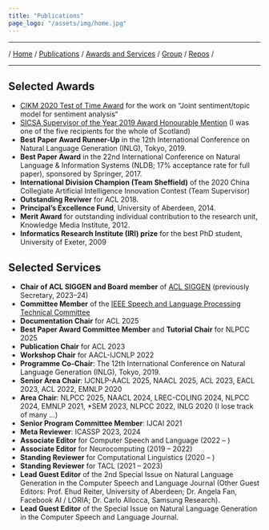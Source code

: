 ```yaml
---
title: "Publications"
page_logo: "/assets/img/home.jpg"
---
```


***

/ [Home](./index.md) / [Publications](./publication.md) /  [Awards and Services](./award-service.md) / [Group](./group.md) / [Repos](./repo.md) / 

***

## Selected Awards

* [CIKM 2020 Test of Time Award](http://cikmconference.org/cikmToTA.html) for the work on “Joint sentiment/topic model for sentiment analysis“ 
* [SICSA Supervisor of the Year 2019 Award Honourable Mention](https://www.sicsa.ac.uk/news/congratulations-to-sicsa-supervisor-of-the-year-2019/) (I was one of the five recipients for the whole of Scotland)
* <b>Best Paper Award Runner-Up</b> in the 12th International Conference on Natural Language Generation (INLG), Tokyo, 2019.
* <b>Best Paper Award</b> in the 22nd International Conference on Natural Language & Information Systems (NLDB; 17% acceptance rate for full paper), sponsored by Springer, 2017.
* <b>International Division Champion (Team Sheffield)</b> of the 2020 China Collegiate Artificial Intelligence Innovation Contest (Team Supervisor)
* <b>Outstanding Reviwer</b> for ACL 2018. 
* <b>Principal’s Excellence Fund</b>, University of Aberdeen, 2014.
* <b>Merit Award</b> for outstanding individual contribution to the research unit, Knowledge Media Institute, 2012.
* <b>Informatics Research Institute (IRI) prize</b> for the best PhD student, University of Exeter, 2009


##  Selected Services

* <b> Chair of ACL SIGGEN and Board member</b> of [ACL SIGGEN](https://aclweb.org/aclwiki/SIGGEN)  (previously Secretary, 2023–24) 
* <b>Committee Member</b> of the [IEEE Speech and Language Processing Technical Committee](https://signalprocessingsociety.org/community-involvement/speech-and-language-processing)  
* <b>Documentation Chair</b> for ACL 2025   
* <b>Best Paper Award Committee Member</b> and <b>Tutorial Chair</b> for NLPCC 2025 
* <b>Publication Chair</b> for ACL 2023  
* <b>Workshop Chair</b> for AACL-IJCNLP 2022  
* <b>Programme Co-Chair</b>: The 12th International Conference on Natural Language Generation (INLG), Tokyo, 2019.
* <b>Senior Area Chair</b>: IJCNLP-AACL 2025, NAACL 2025, ACL 2023, EACL 2023, ACL 2022, EMNLP 2020  
* <b>Area Chair</b>: NLPCC 2025, NAACL 2024, LREC-COLING 2024, NLPCC 2024, EMNLP 2021, *SEM 2023, NLPCC 2022, INLG 2020 (I lose track of many ...)  
* <b>Senior Program Committee Member</b>: IJCAI 2021  
* <b>Meta Reviewer</b>: ICASSP 2023, 2024  
* <b>Associate Editor</b> for Computer Speech and Language (2022 – )
* <b>Associate Editor</b> for Neurocomputing (2019 – 2022)
* <b>Standing Reviewer</b> for Computational Linguistics (2020 – )
* <b>Standing Reviewer</b> for TACL (2021 – 2023)
* <b>Lead Guest Editor</b> of the 2nd Special Issue on Natural Language Generation in the Computer Speech and Language Journal (Other Guest Editors: Prof. Ehud Reiter, University of Aberdeen; Dr. Angela Fan, Facebook AI / LORIA; Dr. Carlo Allocca, Samsung Research).
* <b>Lead Guest Editor</b> of the Special Issue on Natural Language Generation in the Computer Speech and Language Journal.

